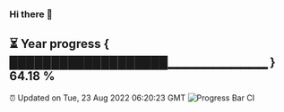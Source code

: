 ### Hi there 👋
⏳ Year progress { ███████████████████▁▁▁▁▁▁▁▁▁▁▁ } 64.18 %
---
⏰ Updated on Tue, 23 Aug 2022 06:20:23 GMT
![Progress Bar CI](https://github.com/Moyi321/Moyi321/workflows/Progress%20Bar%20CI/badge.svg)
